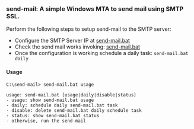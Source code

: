 ### send-mail: A simple Windows MTA to send mail using SMTP SSL.

Perform the following steps to setup send-mail to the SMTP server:

- Configure the SMTP Server IP at [send-mail.bat](send-mail.bat)
- Check the send mail works invoking: [send-mail.bat](send-mail.bat)
- Once the configuration is working schedule a daily task: `send-mail.bat daily`

#### Usage

~~~
C:\send-mail> send-mail.bat usage

usage: send-mail.bat [usage|daily|disable|status]
- usage: show send-mail.bat usage
- daily: schedule daily send-mail.bat task
- disable: delete send-mail.bat daily schedule task
- status: show send-mail.bat status
- otherwise, run the send-mail
~~~
